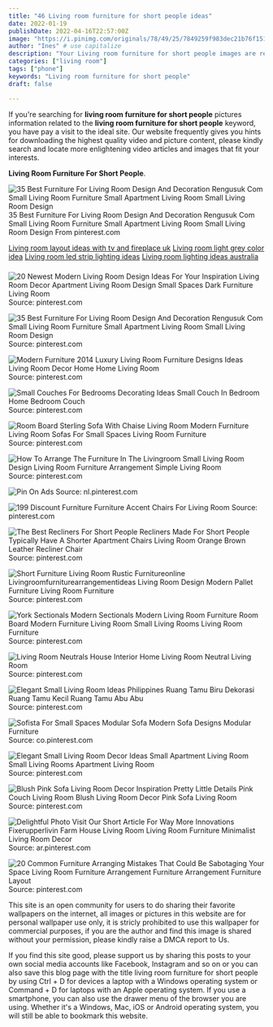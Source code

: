 ```yaml
---
title: "46 Living room furniture for short people ideas"
date: 2022-01-19
publishDate: 2022-04-16T22:57:00Z
image: "https://i.pinimg.com/originals/78/49/25/7849259f983dec21b76f15160a234471.jpg"
author: "Ines" # use capitalize
description: "Your Living room furniture for short people images are ready in this website. Living room furniture for short people are a topic that is being searched for and liked by netizens now. You can Get the Living room furniture for short people files here. Get all free photos."
categories: ["living room"]
tags: ["phone"]
keywords: "Living room furniture for short people"
draft: false

---
```


If you're searching for **living room furniture for short people** pictures information related to the **living room furniture for short people** keyword, you have pay a visit to the ideal  site.  Our website frequently  gives you  hints  for downloading  the highest  quality video and picture  content, please kindly search and locate more enlightening video articles and images  that fit your interests.

**Living Room Furniture For Short People**. 

![35 Best Furniture For Living Room Design And Decoration Rengusuk Com Small Living Room Furniture Small Apartment Living Room Small Living Room Design](https://i.pinimg.com/originals/bd/b1/4c/bdb14c34155db217a13ae913b4b51137.jpg "35 Best Furniture For Living Room Design And Decoration Rengusuk Com Small Living Room Furniture Small Apartment Living Room Small Living Room Design")
35 Best Furniture For Living Room Design And Decoration Rengusuk Com Small Living Room Furniture Small Apartment Living Room Small Living Room Design From pinterest.com

[Living room layout ideas with tv and fireplace uk](/living-room-layout-ideas-with-tv-and-fireplace-uk/)
[Living room light grey color idea](/living-room-light-grey-color-idea/)
[Living room led strip lighting ideas](/living-room-led-strip-lighting-ideas/)
[Living room lighting ideas australia](/living-room-lighting-ideas-australia/)



### 

 


![20 Newest Modern Living Room Design Ideas For Your Inspiration Living Room Decor Apartment Living Room Design Small Spaces Dark Furniture Living Room](https://i.pinimg.com/originals/88/29/b9/8829b91d477974ad158636823ec7fc13.jpg "20 Newest Modern Living Room Design Ideas For Your Inspiration Living Room Decor Apartment Living Room Design Small Spaces Dark Furniture Living Room")
Source: pinterest.com

 

![35 Best Furniture For Living Room Design And Decoration Rengusuk Com Small Living Room Furniture Small Apartment Living Room Small Living Room Design](https://i.pinimg.com/originals/bd/b1/4c/bdb14c34155db217a13ae913b4b51137.jpg "35 Best Furniture For Living Room Design And Decoration Rengusuk Com Small Living Room Furniture Small Apartment Living Room Small Living Room Design")
Source: pinterest.com

 

![Modern Furniture 2014 Luxury Living Room Furniture Designs Ideas Living Room Decor Home Home Living Room](https://i.pinimg.com/originals/c2/33/a8/c233a8b066813da59bb4936d71f72abb.jpg "Modern Furniture 2014 Luxury Living Room Furniture Designs Ideas Living Room Decor Home Home Living Room")
Source: pinterest.com

 

![Small Couches For Bedrooms Decorating Ideas Small Couch In Bedroom Home Bedroom Couch](https://i.pinimg.com/originals/67/65/db/6765dbd0a525547a8ebd302f3ed3d95c.jpg "Small Couches For Bedrooms Decorating Ideas Small Couch In Bedroom Home Bedroom Couch")
Source: pinterest.com

 

![Room Board Sterling Sofa With Chaise Living Room Modern Furniture Living Room Sofas For Small Spaces Living Room Furniture](https://i.pinimg.com/originals/ce/5a/9d/ce5a9d45974732a0ff1e58aaba777bbd.jpg "Room Board Sterling Sofa With Chaise Living Room Modern Furniture Living Room Sofas For Small Spaces Living Room Furniture")
Source: pinterest.com

 

![How To Arrange The Furniture In The Livingroom Small Living Room Design Living Room Furniture Arrangement Simple Living Room](https://i.pinimg.com/736x/5f/6a/76/5f6a76e2a26196e2076047932617d7cc--small-living-rooms-simple-living-room.jpg "How To Arrange The Furniture In The Livingroom Small Living Room Design Living Room Furniture Arrangement Simple Living Room")
Source: pinterest.com

 

![Pin On Ads](https://i.pinimg.com/originals/f9/44/8c/f9448c4d1fbaea84553d1d5e07856db0.jpg "Pin On Ads")
Source: nl.pinterest.com

 

![199 Discount Furniture Furniture Accent Chairs For Living Room](https://i.pinimg.com/originals/6f/55/14/6f5514b748e4e75c47ee7857e53dcf73.png "199 Discount Furniture Furniture Accent Chairs For Living Room")
Source: pinterest.com

 

![The Best Recliners For Short People Recliners Made For Short People Typically Have A Shorter Apartment Chairs Living Room Orange Brown Leather Recliner Chair](https://i.pinimg.com/originals/a7/e0/26/a7e026bfeecacd432f9586b59bf8d21e.jpg "The Best Recliners For Short People Recliners Made For Short People Typically Have A Shorter Apartment Chairs Living Room Orange Brown Leather Recliner Chair")
Source: pinterest.com

 

![Short Furniture Living Room Rustic Furnitureonline Livingroomfurniturearrangementideas Living Room Design Modern Pallet Furniture Living Room Furniture](https://i.pinimg.com/474x/6d/80/6c/6d806c526081929b679a02b2fa63e60f.jpg "Short Furniture Living Room Rustic Furnitureonline Livingroomfurniturearrangementideas Living Room Design Modern Pallet Furniture Living Room Furniture")
Source: pinterest.com

 

![York Sectionals Modern Sectionals Modern Living Room Furniture Room Board Modern Furniture Living Room Small Living Rooms Living Room Furniture](https://i.pinimg.com/originals/e2/5c/6d/e25c6d0505ecec8106485a4b774ab27c.jpg "York Sectionals Modern Sectionals Modern Living Room Furniture Room Board Modern Furniture Living Room Small Living Rooms Living Room Furniture")
Source: pinterest.com

 

![Living Room Neutrals House Interior Home Living Room Neutral Living Room](https://i.pinimg.com/originals/50/e1/04/50e10409671015ad58cb9d2bb632e722.jpg "Living Room Neutrals House Interior Home Living Room Neutral Living Room")
Source: pinterest.com

 

![Elegant Small Living Room Ideas Philippines Ruang Tamu Biru Dekorasi Ruang Tamu Kecil Ruang Tamu Abu Abu](https://i.pinimg.com/originals/af/98/71/af9871ca288abf1994afbb0223bb89bf.jpg "Elegant Small Living Room Ideas Philippines Ruang Tamu Biru Dekorasi Ruang Tamu Kecil Ruang Tamu Abu Abu")
Source: pinterest.com

 

![Sofista For Small Spaces Modular Sofa Modern Sofa Designs Modular Furniture](https://i.pinimg.com/originals/84/ea/94/84ea94beae82a880e43606fc077b4714.jpg "Sofista For Small Spaces Modular Sofa Modern Sofa Designs Modular Furniture")
Source: co.pinterest.com

 

![Elegant Small Living Room Decor Ideas Small Apartment Living Room Small Living Rooms Apartment Living Room](https://i.pinimg.com/736x/1d/ec/36/1dec36e436b144079f044597ca431b60.jpg "Elegant Small Living Room Decor Ideas Small Apartment Living Room Small Living Rooms Apartment Living Room")
Source: pinterest.com

 

![Blush Pink Sofa Living Room Decor Inspiration Pretty Little Details Pink Couch Living Room Blush Living Room Decor Pink Sofa Living Room](https://i.pinimg.com/736x/3b/13/dd/3b13dd7add5d7cafae87b93b0fc771eb.jpg "Blush Pink Sofa Living Room Decor Inspiration Pretty Little Details Pink Couch Living Room Blush Living Room Decor Pink Sofa Living Room")
Source: pinterest.com

 

![Delightful Photo Visit Our Short Article For Way More Innovations Fixerupperlivin Farm House Living Room Living Room Furniture Minimalist Living Room Decor](https://i.pinimg.com/736x/f9/1a/8a/f91a8afcaf778987e8340eca0c50c431.jpg "Delightful Photo Visit Our Short Article For Way More Innovations Fixerupperlivin Farm House Living Room Living Room Furniture Minimalist Living Room Decor")
Source: ar.pinterest.com

 

![20 Common Furniture Arranging Mistakes That Could Be Sabotaging Your Space Living Room Furniture Arrangement Furniture Arrangement Furniture Layout](https://i.pinimg.com/originals/78/49/25/7849259f983dec21b76f15160a234471.jpg "20 Common Furniture Arranging Mistakes That Could Be Sabotaging Your Space Living Room Furniture Arrangement Furniture Arrangement Furniture Layout")
Source: pinterest.com

 

This site is an open community for users to do sharing their favorite wallpapers on the internet, all images or pictures in this website are for personal wallpaper use only, it is stricly prohibited to use this wallpaper for commercial purposes, if you are the author and find this image is shared without your permission, please kindly raise a DMCA report to Us.

If you find this site good, please support us by sharing this posts to your own social media accounts like Facebook, Instagram and so on or you can also save this blog page with the title living room furniture for short people by using Ctrl + D for devices a laptop with a Windows operating system or Command + D for laptops with an Apple operating system. If you use a smartphone, you can also use the drawer menu of the browser you are using. Whether it's a Windows, Mac, iOS or Android operating system, you will still be able to bookmark this website.
